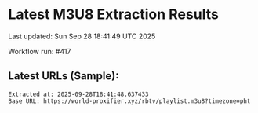 # Latest M3U8 Extraction Results

Last updated: Sun Sep 28 18:41:49 UTC 2025

Workflow run: #417

## Latest URLs (Sample):
```
Extracted at: 2025-09-28T18:41:48.637433
Base URL: https://world-proxifier.xyz/rbtv/playlist.m3u8?timezone=pht

```
